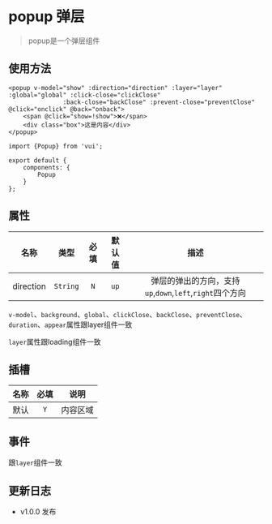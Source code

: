 # popup 弹层

> popup是一个弹层组件

## 使用方法

```
<popup v-model="show" :direction="direction" :layer="layer" :global="global" :click-close="clickClose"
               :back-close="backClose" :prevent-close="preventClose" @click="onclick" @back="onback">
    <span @click="show=!show">❌</span>
    <div class="box">这是内容</div>
</popup>
```

```
import {Popup} from 'vui';

export default {
    components: {
        Popup
    }
};
```

## 属性

名称|类型|必填|默认值|描述
:-:|:-:|:-:|:-:|:-:
direction|`String`|`N`|`up`|弹层的弹出的方向，支持`up`,`down`,`left`,`right`四个方向

`v-model`、`background`、`global`、`clickClose`、`backClose`、`preventClose`、`duration`、`appear`属性跟layer组件一致

`layer`属性跟loading组件一致

## 插槽

名称|必填|说明
:-:|:-:|:-:
默认|`Y`|内容区域

## 事件

跟`layer`组件一致

## 更新日志

* v1.0.0 发布